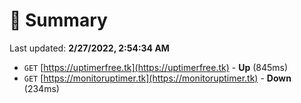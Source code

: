 # 📖 Summary
Last updated: **2/27/2022, 2:54:34 AM**

- `GET` [https://uptimerfree.tk](https://uptimerfree.tk) - **Up** (845ms)
- `GET` [https://monitoruptimer.tk](https://monitoruptimer.tk) - **Down** (234ms)

